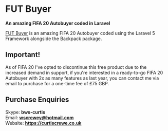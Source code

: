 # FUT Buyer

**An amazing FIFA 20 Autobuyer coded in Laravel**

[FUT Buyer](https://github.com/InkedCurtis/FUT-Buyer) is an amazing FIFA 20 Autobuyer coded using the Laravel 5 Framework alongside the Backpack package.

## Important!

As of FIFA 20 I've opted to discontinue this free product due to the increased demand in support, if you're interested in a ready-to-go FIFA 20 Autobuyer with 2x as many features as last year, you can contact me via email to purchase for a one-time fee of £75 GBP.

## Purchase Enquiries

Skype: <strong>bws-curtis</strong><br/>
Email: <strong>wscrewey@hotmail.com</strong><br/>
Website: <strong>https://curtiscrewe.co.uk</strong>